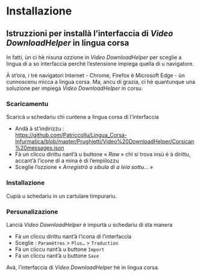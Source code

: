 # Installazione

## Istruzzioni per installà l’interfaccia di _Video DownloadHelper_ in lingua corsa

In fatti, ùn ci hè nisuna ozzione in _Video DownloadHelper_ per sceglie a lingua di a so interfaccia perchè l’estensione impiega quella di u navigatore.  

À st’ora, i trè navigatori Internet - Chrome, Firefox è Microsoft Edge - ùn cunnoscenu micca a lingua corsa. Ma, ancu di grazia, ci hè quantunque una soluzione per impiegà _Video DownloadHelper_ in corsu.

### Scaricamentu

Scaricà u schedariu chì cuntene a lingua corsa di l’interfaccia
- Andà à st’indirizzu :  
https://github.com/Patriccollu/Lingua_Corsa-Infurmatica/blob/master/Prughjetti/Video%20DownloadHelper/Corsican%20messages.json
- Fà un cliccu dirittu nant’à u buttone « _Raw_ » chì si trova insù è à dirittu, accant’à l’icone di a mina è di l’empiilozzu
- Sceglie l’ozzione « _Arregistrà a sibula di a leia sottu…_ »

### Installazione

Cupià u schedariu in un cartulare timpurariu.

### Persunalizazione

Lancià _Video DownloadHelper_ è impurtà u schedariu di sta manera
- Fà un cliccu dirittu nant’à l’icona di l’interfaccia
- Sceglie : `Paramètres` > `Plus…` > `Traduction`
- Fà un cliccu nant’à u buttone `Import`
- Fà un cliccu nant’à u buttone `Save`

Avà, l’interfaccia di _Video DownloadHelper_ hè in lingua corsa.

